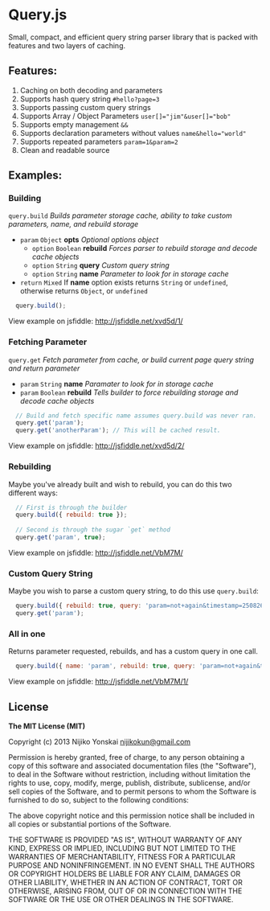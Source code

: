 # Query.js

 Small, compact, and efficient query string parser library that is packed with features and two layers of caching.
 
## Features:

1. Caching on both decoding and parameters
2. Supports hash query string `#hello?page=3`
2. Supports passing custom query strings
2. Supports Array / Object Parameters `user[]="jim"&user[]="bob"`
3. Supports empty management `&&`
4. Supports declaration parameters without values `name&hello="world"`
5. Supports repeated parameters `param=1&param=2`
5. Clean and readable source

## Examples:

### Building

`query.build` *Builds parameter storage cache, ability to take custom parameters, name, and rebuild storage*
- `param` `Object` **opts** *Optional options object*
  - `option` `Boolean` **rebuild** *Forces parser to rebuild storage and decode cache objects*
  - `option` `String` **query** *Custom query string*
  - `option` `String` **name** *Parameter to look for in storage cache*
- `return` `Mixed` If **name** option exists returns `String` or `undefined`, otherwise returns `Object`, or `undefined`

```javascript
  query.build();
```

  View example on jsfiddle: http://jsfiddle.net/xvd5d/1/

### Fetching Parameter

`query.get` *Fetch parameter from cache, or build current page query string and return parameter*
- `param` `String` **name** *Paramater to look for in storage cache*
- `param` `Boolean` **rebuild** *Tells builder to force rebuilding storage and decode cache objects*

```javascript
  // Build and fetch specific name assumes query.build was never ran.
  query.get('param');
  query.get('anotherParam'); // This will be cached result.
```

  View example on jsfiddle: http://jsfiddle.net/xvd5d/2/

### Rebuilding

  Maybe you've already built and wish to rebuild, you can do this two different ways:

```javascript
  // First is through the builder
  query.build({ rebuild: true });
  
  // Second is through the sugar `get` method
  query.get('param', true);
```

  View example on jsfiddle: http://jsfiddle.net/VbM7M/

### Custom Query String

  Maybe you wish to parse a custom query string, to do this use `query.build`:

```javascript
  query.build({ rebuild: true, query: 'param=not+again&timestamp=250826092386' });
  query.get('param');
```

### All in one

  Returns parameter requested, rebuilds, and has a custom query in one call.

```javascript
  query.build({ name: 'param', rebuild: true, query: 'param=not+again&timestamp=250826092386' });
```

  View example on jsfiddle: http://jsfiddle.net/VbM7M/1/

## License

  **The MIT License (MIT)**

  Copyright (c) 2013 Nijiko Yonskai <nijikokun@gmail.com>

  Permission is hereby granted, free of charge, to any person obtaining a copy of this software and associated documentation files (the "Software"), to deal in the Software without restriction, including without limitation the rights to use, copy, modify, merge, publish, distribute, sublicense, and/or sell copies of the Software, and to permit persons to whom the Software is furnished to do so, subject to the following conditions:

  The above copyright notice and this permission notice shall be included in all copies or substantial portions of the Software.

  THE SOFTWARE IS PROVIDED "AS IS", WITHOUT WARRANTY OF ANY KIND, EXPRESS OR IMPLIED, INCLUDING BUT NOT LIMITED TO THE WARRANTIES OF MERCHANTABILITY, FITNESS FOR A PARTICULAR PURPOSE AND NONINFRINGEMENT. IN NO EVENT SHALL THE AUTHORS OR COPYRIGHT HOLDERS BE LIABLE FOR ANY CLAIM, DAMAGES OR OTHER LIABILITY, WHETHER IN AN ACTION OF CONTRACT, TORT OR OTHERWISE, ARISING FROM, OUT OF OR IN CONNECTION WITH THE SOFTWARE OR THE USE OR OTHER DEALINGS IN THE SOFTWARE.
